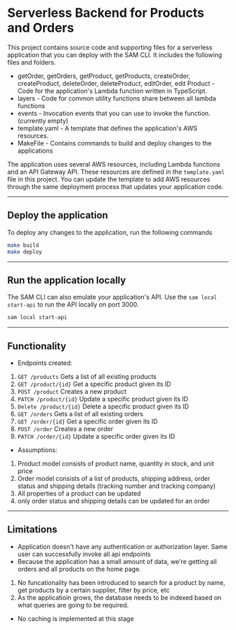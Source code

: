 # Serverless Backend for Products and Orders
This project contains source code and supporting files for a serverless application that you can deploy with the SAM CLI. It includes the following files and folders.

- getOrder, getOrders, getProduct, getProducts, createOrder, createProduct, deleteOrder, deleteProduct, editOrder, edit Product - Code for the application's Lambda function written in TypeScript.
- layers - Code for common utility functions share between all lambda functions
- events - Invocation events that you can use to invoke the function. (currently empty)
- template.yaml - A template that defines the application's AWS resources.
- MakeFile - Contains commands to build and deploy changes to the applications

The application uses several AWS resources, including Lambda functions and an API Gateway API. These resources are defined in the `template.yaml` file in this project. You can update the template to add AWS resources through the same deployment process that updates your application code.

<hr>

## Deploy the application

To deploy any changes to the application, run the following commands

```bash
make build
make deploy
```

<hr>

## Run the application locally

The SAM CLI can also emulate your application's API. Use the `sam local start-api` to run the API locally on port 3000.


```bash
sam local start-api
```

<hr>

## Functionality

- Endpoints created:
1. `GET /products` Gets a list of all existing products
1. `GET /product/{id}` Get a specific product given its ID
1. `POST /product` Creates a new product
1. `PATCH /product/{id}` Update a specific product given its ID
1. `Delete /product/{id}` Delete a specific product given its ID
1. `GET /orders` Gets a list of all existing orders
1. `GET /order/{id}` Get a specific order given its ID
1. `POST /order` Creates a new order
1. `PATCH /order/{id}` Update a specific order given its ID

- Assumptions:
1. Product model consists of product name, quantity in stock, and unit price
1. Order model consists of a list of products, shipping address, order status and shipping details (tracking number and tracking company)
1. All properties of a product can be updated
1. only order status and shipping details can be updated for an order

<hr>

## Limitations

- Application doesn't have any authentication or authorization layer. Same user can successfully invoke all api endpoints
- Because the application has a small amount of data, we're getting all orders and all products on the home page.
1. No funcationality has been introduced to search for a product by name, get products by a certain supplier, filter by price, etc
1. As the applicatioin grows, the database needs to be indexed based on what queries are going to be required.
- No caching is implemented at this stage
